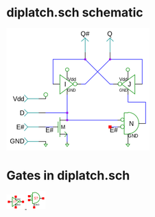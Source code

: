 # diplatch.sch schematic
![diplatch.sch](diplatch.png)
# Gates in diplatch.sch
[ ![not](not-sym.png) ](not.html)
[ ![norod](norod-sym.png) ](norod.html)
